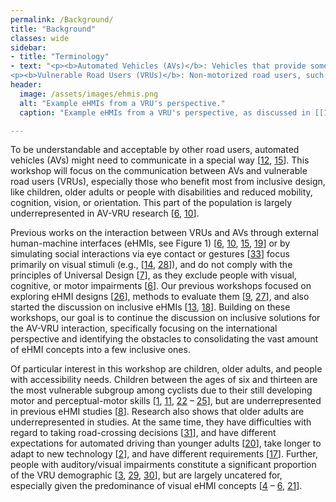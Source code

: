 ```yaml
---
permalink: /Background/
title: "Background"
classes: wide
sidebar:
- title: "Terminology"
- text: "<p><b>Automated Vehicles (AVs)</b>: Vehicles that provide some level of automation, thereby reducing the effort of the human driver for the primary driving task. In this workshop, we focus on AVs that do not need an attentive driver at all times, thus SAE Levels 3 and above.</p>
<p><b>Vulnerable Road Users (VRUs)</b>: Non-motorized road users, such as pedestrians and cyclists, motorcyclists, and persons with disabilities, reduced mobility, or reduced orientation. This workshop specifically focuses on VRUs like children, older adults or people with impairments.</p>"
header:
  image: /assets/images/ehmis.png
  alt: "Example eHMIs from a VRU's perspective."
  caption: "Example eHMIs from a VRU's perspective, as discussed in [[16](../References/#ref16)] and [[19](../References/#ref19)], and a suggestion by [DALL-E](https://labs.openai.com/s/n0exiQaJInJTGlYDCYF28W88)."

---
```


To be understandable and acceptable by other road users, automated vehicles (AVs) might need to communicate in a
special way [[12]({{site.baseurl}}/References/#ref12), [15]({{site.baseurl}}/References/#ref15)]. This workshop will focus on the communication between AVs and vulnerable road users (VRUs),
especially those who benefit most from inclusive design, like children, older adults or people with disabilities and
reduced mobility, cognition, vision, or orientation. This part of the population is largely underrepresented in AV-VRU
research [[6]({{site.baseurl}}/References/#ref6), [10]({{site.baseurl}}/References/#ref10)].

Previous works on the interaction between VRUs and AVs through external human-machine interfaces (eHMIs, see
Figure 1) [[6]({{site.baseurl}}/References/#ref6), [10]({{site.baseurl}}/References/#ref10), [15]({{site.baseurl}}/References/#ref15), [19]({{site.baseurl}}/References/#ref19)] or by simulating social interactions via eye contact or gestures [[33]({{site.baseurl}}/References/#ref33)] focus primarily on visual
stimuli (e.g., [[14]({{site.baseurl}}/References/#ref14), [28]({{site.baseurl}}/References/#ref28)]), and do not comply with the principles of Universal Design [[7]({{site.baseurl}}/References/#ref7)], as they exclude people with
visual, cognitive, or motor impairments [[6]({{site.baseurl}}/References/#ref6)]. Our previous workshops focused on exploring eHMI designs [[26]({{site.baseurl}}/References/#ref26)], methods
to evaluate them [[9]({{site.baseurl}}/References/#ref9), [27]({{site.baseurl}}/References/#ref27)], and also started the discussion on inclusive eHMIs [[13]({{site.baseurl}}/References/#ref13), [18]({{site.baseurl}}/References/#ref18)]. Building on these workshops,
our goal is to continue the discussion on inclusive solutions for the AV-VRU interaction, specifically focusing on the international perspective and identifying the obstacles to consolidating the vast amount of eHMI concepts into a few
inclusive ones.

Of particular interest in this workshop are children, older adults, and people with accessibility needs. Children
between the ages of six and thirteen are the most vulnerable subgroup among cyclists due to their still developing
motor and perceptual-motor skills [[1]({{site.baseurl}}/References/#ref1), [11]({{site.baseurl}}/References/#ref11), [22]({{site.baseurl}}/References/#ref22) – [25]({{site.baseurl}}/References/#ref25)], but are underrepresented in previous eHMI studies [[8]({{site.baseurl}}/References/#ref8)]. Research
also shows that older adults are underrepresented in studies. At the same time, they have difficulties with regard to
taking road-crossing decisions [[31]({{site.baseurl}}/References/#ref31)], and have different expectations for automated driving than younger adults [[20]({{site.baseurl}}/References/#ref20)],
take longer to adapt to new technology [[2]({{site.baseurl}}/References/#ref2)], and have different requirements [[17]({{site.baseurl}}/References/#ref17)]. Further, people with auditory/visual
impairments constitute a significant proportion of the VRU demographic [[3]({{site.baseurl}}/References/#ref3), [29]({{site.baseurl}}/References/#ref29), [30]({{site.baseurl}}/References/#ref30)], but are largely uncatered for,
especially given the predominance of visual eHMI concepts [[4]({{site.baseurl}}/References/#ref4) – [6]({{site.baseurl}}/References/#ref6), [21]({{site.baseurl}}/References/#ref21)].
